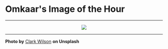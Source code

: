 # Omkaar's Image of the Hour

---

<div align="center">

<a href="https://unsplash.com/photos/close-up-of-a-green-leafs-ribbed-texture-vRdUlUQ5PFQ">
  <img src="https://images.unsplash.com/photo-1747579263364-872c1e4ecfd0?crop=entropy&cs=tinysrgb&fit=max&fm=jpg&ixid=M3w3NjA2Nzh8MHwxfHJhbmRvbXx8fHx8fHx8fDE3NDk5NzQ0MDB8&ixlib=rb-4.1.0&q=80&w=1080" style="max-width:100%; height:auto;">
</a>



</div>

---

**Photo by** [Clark Wilson](https://unsplash.com/@clarkjenk) **on Unsplash**
